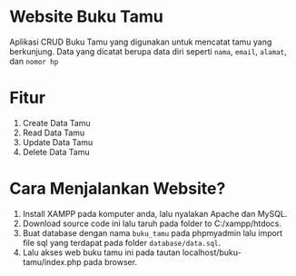 # Website Buku Tamu

Aplikasi CRUD Buku Tamu yang digunakan untuk mencatat tamu yang berkunjung. Data yang dicatat berupa data diri seperti `nama`, `email`, `alamat`, dan `nomor hp`

# Fitur

1. Create Data Tamu
2. Read Data Tamu
3. Update Data Tamu
4. Delete Data Tamu

# Cara Menjalankan Website?

1. Install XAMPP pada komputer anda, lalu nyalakan Apache dan MySQL.
2. Download source code ini lalu taruh pada folder to C:/xampp/htdocs.
3. Buat database dengan nama `buku_tamu` pada phpmyadmin lalu import file sql yang terdapat pada folder `database/data.sql`.
4. Lalu akses web buku tamu ini pada tautan localhost/buku-tamu/index.php pada browser.
